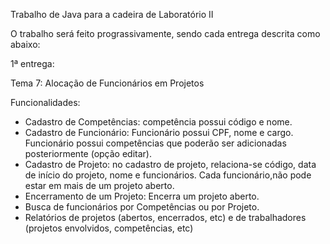 Trabalho de Java para a cadeira de Laboratório II

O trabalho será feito prograssivamente, sendo cada entrega descrita como abaixo:

1ª entrega:

Tema 7: Alocação de Funcionários em Projetos

Funcionalidades:

- Cadastro de Competências: competência possui código e nome.
- Cadastro de Funcionário: Funcionário possui CPF, nome e cargo. Funcionário possui competências que poderão ser adicionadas posteriormente (opção editar).
- Cadastro de Projeto: no cadastro de projeto, relaciona-se código, data de início do projeto, nome e funcionários. Cada funcionário,não pode estar em mais de um projeto aberto.
- Encerramento de um Projeto: Encerra um projeto aberto.
- Busca de funcionários por Competências ou por Projeto.
- Relatórios de projetos (abertos, encerrados, etc) e de trabalhadores (projetos envolvidos, competências, etc)


